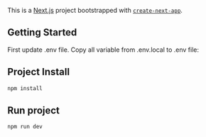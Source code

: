 This is a [Next.js](https://nextjs.org) project bootstrapped with [`create-next-app`](https://nextjs.org/docs/app/api-reference/cli/create-next-app).

## Getting Started

First update .env file. Copy all variable from .env.local to .env file:

## Project Install

```sh
npm install
```

## Run project

```sh
npm run dev
```

